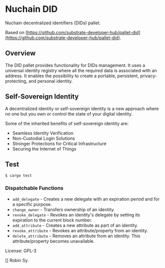 # Nuchain DID

Nuchain decentralized identifiers (DIDs) pallet.

Based on [https://github.com/substrate-developer-hub/pallet-did](https://github.com/substrate-developer-hub/pallet-did).

## Overview

The DID pallet provides functionality for DIDs management. It uses a universal identity registry where all the required data is associated with an address. It enables the possibility to create a portable, persistent, privacy-protecting, and personal identity.

## Self-Sovereign Identity

A decentralized identity or self-sovereign identity is a new approach where no one but you own or control the state of your digital identity.

Some of the inherited benefits of self-sovereign identity are:

* Seamless Identity Verification
* Non-Custodial Login Solutions
* Stronger Protections for Critical Infrastructure
* Securing the Internet of Things

## Test

```
$ cargo test
```

### Dispatchable Functions

* `add_delegate` - Creates a new delegate with an expiration period and for a specific purpose.
* `change_owner` - Transfers ownership of an identity.
* `revoke_delegate` - Revokes an identity's delegate by setting its expiration to the current block number.
* `add_attribute` - Creates a new attribute as part of an identity.
* `revoke_attribute` - Revokes an attribute/property from an identity.
* `delete_attribute` - Removes an attribute from an identity. This attribute/property becomes unavailable.


License: GPL-3

[] Robin Sy.


